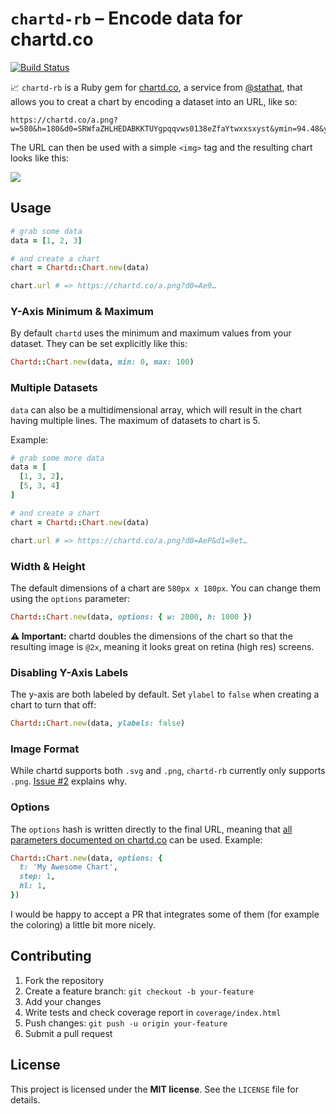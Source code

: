 # `chartd-rb` – Encode data for chartd.co

[![Build Status](https://travis-ci.org/commissure/chartd-rb.svg?branch=master)](https://travis-ci.org/commissure/chartd-rb)

:chart_with_upwards_trend: `chartd-rb` is a Ruby gem for [chartd.co],
a service from [@stathat], that allows you to creat a chart by encoding
a dataset into an URL, like so:

  [chartd.co]: https://chartd.co
  [@stathat]: https://github.com/stathat

```
https://chartd.co/a.png?w=580&h=180&d0=SRWfaZHLHEDABKKTUYgpqqvws0138eZfaYtwxxsxyst&ymin=94.48&ymax=103.3
```

The URL can then be used with a simple `<img>` tag and the resulting
chart looks like this:

<img src="https://chartd.co/a.png?w=580&h=180&d0=SRWfaZHLHEDABKKTUYgpqqvws0138eZfaYtwxxsxyst&ymin=94.48&ymax=103.3">


## Usage

```ruby
# grab some data
data = [1, 2, 3]

# and create a chart
chart = Chartd::Chart.new(data)

chart.url # => https://chartd.co/a.png?d0=Ae9…
```

### Y-Axis Minimum & Maximum

By default `chartd` uses the minimum and maximum values from your
dataset. They can be set explicitly like this:

```ruby
Chartd::Chart.new(data, min: 0, max: 100)
```

### Multiple Datasets

`data` can also be a multidimensional array, which will result in the
chart having multiple lines. The maximum of datasets to chart is 5.

Example:

```ruby
# grab some more data
data = [
  [1, 3, 2],
  [5, 3, 4]
]

# and create a chart
chart = Chartd::Chart.new(data)

chart.url # => https://chartd.co/a.png?d0=AeP&d1=9et…
```

### Width & Height

The default dimensions of a chart are `580px x 180px`. You can change
them using the `options` parameter:

```ruby
Chartd::Chart.new(data, options: { w: 2000, h: 1000 })
```

**:warning: Important:** chartd doubles the dimensions of the chart so
that the resulting image is `@2x`, meaning it looks great on retina
(high res) screens.

### Disabling Y-Axis Labels

The y-axis are both labeled by default. Set `ylabel` to `false` when
creating a chart to turn that off:

```ruby
Chartd::Chart.new(data, ylabels: false)
```

### Image Format

While chartd supports both `.svg` and `.png`, `chartd-rb` currently
only supports `.png`. [Issue #2][#2] explains why.

  [#2]: https://github.com/commissure/chartd-rb/issues/2

### Options

The `options` hash is written directly to the final URL, meaning
that [all parameters documented on chartd.co][chartd] can be used.
Example:

  [chartd]: https://chartd.co/

```ruby
Chartd::Chart.new(data, options: {
  t: 'My Awesome Chart',
  step: 1,
  hl: 1,
})
```

I would be happy to accept a PR that integrates some of them (for
example the coloring) a little bit more nicely.


## Contributing

1. Fork the repository
2. Create a feature branch: `git checkout -b your-feature`
3. Add your changes
4. Write tests and check coverage report in `coverage/index.html`
5. Push changes: `git push -u origin your-feature`
6. Submit a pull request


## License

This project is licensed under the **MIT license**. See the `LICENSE`
file for details.
